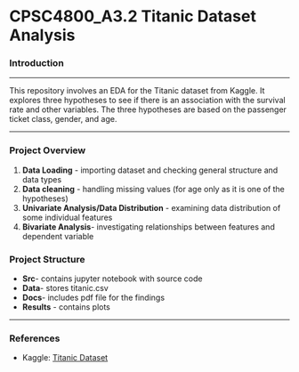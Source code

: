 # CPSC4800_A3.2 Titanic Dataset Analysis
### Introduction
___
This repository involves an EDA for the Titanic dataset from Kaggle. It explores three hypotheses to see if there is an association with the survival rate and other variables. The three hypotheses are based on the passenger ticket class, gender, and age.
___
### Project Overview
1. **Data Loading** - importing dataset and checking general structure and data types
2. **Data cleaning** - handling missing values (for age only as it is one of the hypotheses)
3. **Univariate Analysis/Data Distribution** - examining data distribution of some individual features
4. **Bivariate Analysis**- investigating relationships between features and dependent variable
### Project Structure

* **Src**- contains jupyter notebook with source code
* **Data**- stores titanic.csv
* **Docs**- includes pdf file for the findings
* **Results** - contains plots
___
### References
* Kaggle: [Titanic Dataset](https://www.kaggle.com/c/titanic/data?select=train.csv)
